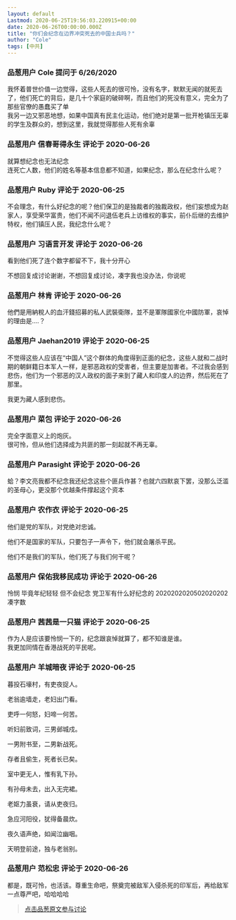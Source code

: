 ```yaml
---
layout: default
Lastmod: 2020-06-25T19:56:03.220915+00:00
date: 2020-06-26T00:00:00.000Z
title: "你们会纪念在边界冲突死去的中国士兵吗？"
author: "Cole"
tags: [中共]
---
```



### 品葱用户 **Cole** 提问于 6/26/2020
    
我怀着普世价值一边觉得，这些人死去的很可怜，没有名字，默默无闻的就死去了，他们死亡的背后，是几十个家庭的破碎啊，而且他们的死没有意义，完全为了那些官僚的愚蠢买了单  
我另一边又邪恶地想，如果中国真有民主化运动，他们绝对是第一批开枪镇压无辜的学生及群众的，想到这里，我就觉得那些人死有余辜
    
                

### 品葱用户 **信春哥得永生** 评论于 2020-06-26
        
就算想纪念也无法纪念  
连死亡人数，他们的姓名等基本信息都不知道，如果纪念，那么在纪念什么呢？
        
                

### 品葱用户 **Ruby** 评论于 2020-06-25
        
不会理念，有什么好纪念的呢？他们保卫的是独裁者的独裁政权，他们妄想成为赵家人，享受荣华富贵，他们不闻不问退伍老兵上访维权的事实，前仆后继的去维护特权，他们镇压人民，我纪念什么呢？
        
                

### 品葱用户 **习语言开发** 评论于 2020-06-26
        
看到他们死了连个数字都留不下，我十分开心  
  
不想回复成讨论谢谢，不想回复成讨论，凑字我也没办法，你说呢
        
                

### 品葱用户 **林肯** 评论于 2020-06-26
        
他們是用納稅人的血汗錢招募的私人武裝衛隊，並不是軍隊國家化中國防軍，哀悼的理由是....？
        
                

### 品葱用户 **Jaehan2019** 评论于 2020-06-25
        
不觉得这些人应该在“中国人”这个群体的角度得到正面的纪念，这些人就和二战时期的朝鲜籍日本军人一样，是邪恶政权的受害者，但主要是加害者。不过我会感到悲伤，他们为一个邪恶的汉人政权的面子来到了藏人和印度人的边界，然后死在了那里。  
  
我更为藏人感到悲伤。
        
                

### 品葱用户 **菜包** 评论于 2020-06-26
        
完全字面意义上的炮灰。  
很可怜，但从他们选择成为共匪的那一刻起就不再无辜。
        
                

### 品葱用户 **Parasight** 评论于 2020-06-26
        
蛤？李文亮我都不纪念我还纪念这些个匪兵作甚？也就六四默哀下罢，没那么泛滥的圣母心，更没那个优越条件撑起这个资本
        
                

### 品葱用户 **农作衣** 评论于 2020-06-25
        
他们是党的军队，对党绝对忠诚。  
  
他们不是国家的军队，只要包子一声令下，他们就会屠杀平民。  
  
他们不是我们的军队，他们死了与我们何干呢？
        
                

### 品葱用户 **保佑我移民成功** 评论于 2020-06-26
        
怜悯 毕竟年纪轻轻 但不会纪念 党卫军有什么好纪念的 2020202020502020202凑字数
        
                

### 品葱用户 **茜茜是一只猫** 评论于 2020-06-25
        
作为人是应该要怜悯一下的，纪念跟哀悼就算了，都不知谁是谁。  
我更加同情在香港战死的平民呢。
        
                

### 品葱用户 **羊城暗夜** 评论于 2020-06-25
        
暮投石壕村，有吏夜捉人。

  

老翁逾墙走，老妇出门看。

  

吏呼一何怒，妇啼一何苦。

  

听妇前致词，三男邺城戍。

  

一男附书至，二男新战死。

  

存者且偷生，死者长已矣。

  

室中更无人，惟有乳下孙。

  

有孙母未去，出入无完裙。

  

老妪力虽衰，请从吏夜归。

  

急应河阳役，犹得备晨炊。

  

夜久语声绝，如闻泣幽咽。

  

天明登前途，独与老翁别。
        
                

### 品葱用户 **范松忠** 评论于 2020-06-26
        
都是，既可怜，也活该。尊重生命吧，祭奠完被敌军入侵杀死的印军后，再给敌军一点尊严吧，哈哈哈哈
        
                





> [点击品葱原文参与讨论](https://pincong.rocks/question/27708?warning)

